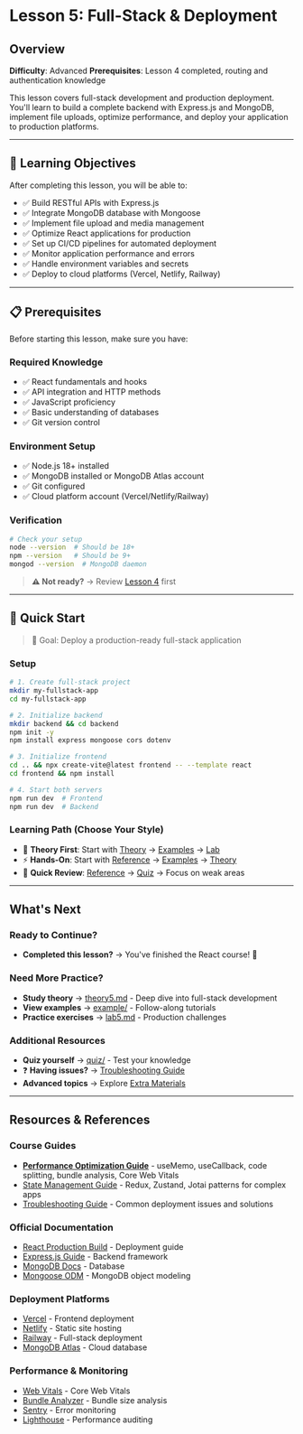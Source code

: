 # Lesson 5: Full-Stack & Deployment

## Overview

**Difficulty**: Advanced
**Prerequisites**: Lesson 4 completed, routing and authentication knowledge

This lesson covers full-stack development and production deployment. You'll learn to build a complete backend with Express.js and MongoDB, implement file uploads, optimize performance, and deploy your application to production platforms.

---

## 🎯 Learning Objectives

After completing this lesson, you will be able to:

- ✅ Build RESTful APIs with Express.js
- ✅ Integrate MongoDB database with Mongoose
- ✅ Implement file upload and media management
- ✅ Optimize React applications for production
- ✅ Set up CI/CD pipelines for automated deployment
- ✅ Monitor application performance and errors
- ✅ Handle environment variables and secrets
- ✅ Deploy to cloud platforms (Vercel, Netlify, Railway)

---

## 📋 Prerequisites

Before starting this lesson, make sure you have:

### Required Knowledge
- ✅ React fundamentals and hooks
- ✅ API integration and HTTP methods
- ✅ JavaScript proficiency
- ✅ Basic understanding of databases
- ✅ Git version control

### Environment Setup
- ✅ Node.js 18+ installed
- ✅ MongoDB installed or MongoDB Atlas account
- ✅ Git configured
- ✅ Cloud platform account (Vercel/Netlify/Railway)

### Verification
```bash
# Check your setup
node --version  # Should be 18+
npm --version   # Should be 9+
mongod --version  # MongoDB daemon
```

> **⚠️ Not ready?** → Review [Lesson 4](../lesson4-routing-auth/) first

---

## 🚀 Quick Start

> 🎯 Goal: Deploy a production-ready full-stack application

### Setup
```bash
# 1. Create full-stack project
mkdir my-fullstack-app
cd my-fullstack-app

# 2. Initialize backend
mkdir backend && cd backend
npm init -y
npm install express mongoose cors dotenv

# 3. Initialize frontend
cd .. && npx create-vite@latest frontend -- --template react
cd frontend && npm install

# 4. Start both servers
npm run dev  # Frontend
npm run dev  # Backend
```

### Learning Path (Choose Your Style)
- 📖 **Theory First**: Start with [Theory](./theory/theory5.md) → [Examples](./example/) → [Lab](./lab/lab5.md)
- ⚡ **Hands-On**: Start with [Reference](./reference/) → [Examples](./example/) → [Theory](./theory/theory5.md)
- 🎯 **Quick Review**: [Reference](./reference/) → [Quiz](./quiz/quiz5.html) → Focus on weak areas

---

## What's Next

### Ready to Continue?
- **Completed this lesson?** → You've finished the React course! 🎉

### Need More Practice?
- **Study theory** → [theory5.md](./theory/theory5.md) - Deep dive into full-stack development
- **View examples** → [example/](./example/) - Follow-along tutorials
- **Practice exercises** → [lab5.md](./lab/lab5.md) - Production challenges

### Additional Resources
- **Quiz yourself** → [quiz/](./quiz/) - Test your knowledge
- ❓ **Having issues?** → [Troubleshooting Guide](../extras/troubleshooting_guide.md)
- **Advanced topics** → Explore [Extra Materials](../extras/)

---

## Resources & References

### Course Guides
- **[Performance Optimization Guide](../extras/performance_optimization.md)** - useMemo, useCallback, code splitting, bundle analysis, Core Web Vitals
- [State Management Guide](../extras/state_management.md) - Redux, Zustand, Jotai patterns for complex apps
- [Troubleshooting Guide](../extras/troubleshooting_guide.md) - Common deployment issues and solutions

### Official Documentation
- [React Production Build](https://react.dev/learn/start-a-new-react-project#production-grade-react-frameworks) - Deployment guide
- [Express.js Guide](https://expressjs.com/en/guide/routing.html) - Backend framework
- [MongoDB Docs](https://www.mongodb.com/docs/manual/) - Database
- [Mongoose ODM](https://mongoosejs.com/docs/guide.html) - MongoDB object modeling

### Deployment Platforms
- [Vercel](https://vercel.com/docs) - Frontend deployment
- [Netlify](https://docs.netlify.com/) - Static site hosting
- [Railway](https://docs.railway.app/) - Full-stack deployment
- [MongoDB Atlas](https://www.mongodb.com/atlas) - Cloud database

### Performance & Monitoring
- [Web Vitals](https://web.dev/vitals/) - Core Web Vitals
- [Bundle Analyzer](https://www.npmjs.com/package/webpack-bundle-analyzer) - Bundle size analysis
- [Sentry](https://sentry.io/) - Error monitoring
- [Lighthouse](https://developers.google.com/web/tools/lighthouse) - Performance auditing